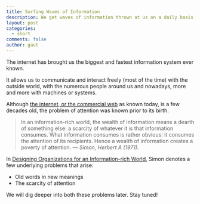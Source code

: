 ```yaml
---
title: Surfing Waves of Information
description: We get waves of information thrown at us on a daily basis. information, attention
layout: post
categories: 
  - short
comments: false
author: gaut
---
```

The internet has brought us the biggest and fastest information system ever known.

It allows us to communicate and interact freely (most of the time) with the outside world, with the numerous people around us and nowadays, more and more with machines or systems.

Although [the internet, or the commercial web](/internet-commercial-web) as known today, is a few decades old, the problem of attention was known prior to its birth.

><span class="spoiler"> In an information-rich world, the wealth of information means a dearth of something else: a scarcity of whatever it is that information consumes. What information consumes is rather obvious: it consumes the attention of its recipients. Hence a wealth of information creates a poverty of attention. <cite>— Simon, Herbert A (1971). </cite> </span>

In [Designing Organizations for an Information-rich World](https://web.archive.org/web/20201006235931/https://digitalcollections.library.cmu.edu/awweb/awarchive?type=file&item=33748), Simon denotes a few underlying problems that arise:

- Old words in new meanings
- The scarcity of attention

We will dig deeper into both these problems later. Stay tuned!
